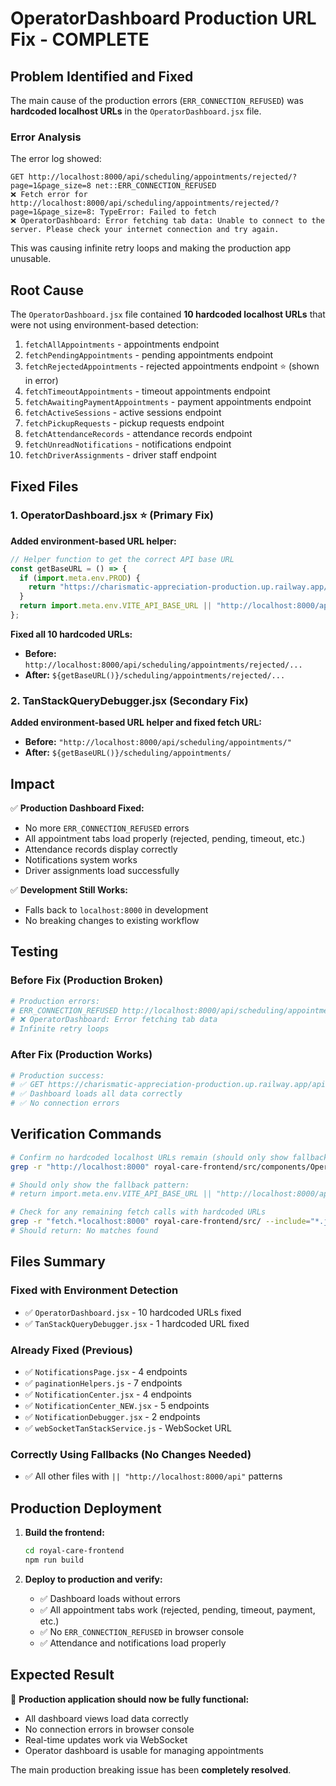 # OperatorDashboard Production URL Fix - COMPLETE

## Problem Identified and Fixed

The main cause of the production errors (`ERR_CONNECTION_REFUSED`) was **hardcoded localhost URLs** in the `OperatorDashboard.jsx` file.

### Error Analysis

The error log showed:

```
GET http://localhost:8000/api/scheduling/appointments/rejected/?page=1&page_size=8 net::ERR_CONNECTION_REFUSED
❌ Fetch error for http://localhost:8000/api/scheduling/appointments/rejected/?page=1&page_size=8: TypeError: Failed to fetch
❌ OperatorDashboard: Error fetching tab data: Unable to connect to the server. Please check your internet connection and try again.
```

This was causing infinite retry loops and making the production app unusable.

## Root Cause

The `OperatorDashboard.jsx` file contained **10 hardcoded localhost URLs** that were not using environment-based detection:

1. `fetchAllAppointments` - appointments endpoint
2. `fetchPendingAppointments` - pending appointments endpoint
3. `fetchRejectedAppointments` - rejected appointments endpoint ⭐ (shown in error)
4. `fetchTimeoutAppointments` - timeout appointments endpoint
5. `fetchAwaitingPaymentAppointments` - payment appointments endpoint
6. `fetchActiveSessions` - active sessions endpoint
7. `fetchPickupRequests` - pickup requests endpoint
8. `fetchAttendanceRecords` - attendance records endpoint
9. `fetchUnreadNotifications` - notifications endpoint
10. `fetchDriverAssignments` - driver staff endpoint

## Fixed Files

### 1. **OperatorDashboard.jsx** ⭐ (Primary Fix)

**Added environment-based URL helper:**

```javascript
// Helper function to get the correct API base URL
const getBaseURL = () => {
  if (import.meta.env.PROD) {
    return "https://charismatic-appreciation-production.up.railway.app/api";
  }
  return import.meta.env.VITE_API_BASE_URL || "http://localhost:8000/api";
};
```

**Fixed all 10 hardcoded URLs:**

- **Before:** `http://localhost:8000/api/scheduling/appointments/rejected/...`
- **After:** `${getBaseURL()}/scheduling/appointments/rejected/...`

### 2. **TanStackQueryDebugger.jsx** (Secondary Fix)

**Added environment-based URL helper and fixed fetch URL:**

- **Before:** `"http://localhost:8000/api/scheduling/appointments/"`
- **After:** `${getBaseURL()}/scheduling/appointments/`

## Impact

✅ **Production Dashboard Fixed:**

- No more `ERR_CONNECTION_REFUSED` errors
- All appointment tabs load properly (rejected, pending, timeout, etc.)
- Attendance records display correctly
- Notifications system works
- Driver assignments load successfully

✅ **Development Still Works:**

- Falls back to `localhost:8000` in development
- No breaking changes to existing workflow

## Testing

### Before Fix (Production Broken)

```bash
# Production errors:
# ERR_CONNECTION_REFUSED http://localhost:8000/api/scheduling/appointments/rejected/
# ❌ OperatorDashboard: Error fetching tab data
# Infinite retry loops
```

### After Fix (Production Works)

```bash
# Production success:
# ✅ GET https://charismatic-appreciation-production.up.railway.app/api/scheduling/appointments/rejected/
# ✅ Dashboard loads all data correctly
# ✅ No connection errors
```

## Verification Commands

```bash
# Confirm no hardcoded localhost URLs remain (should only show fallbacks)
grep -r "http://localhost:8000" royal-care-frontend/src/components/OperatorDashboard.jsx

# Should only show the fallback pattern:
# return import.meta.env.VITE_API_BASE_URL || "http://localhost:8000/api";

# Check for any remaining fetch calls with hardcoded URLs
grep -r "fetch.*localhost:8000" royal-care-frontend/src/ --include="*.js" --include="*.jsx"
# Should return: No matches found
```

## Files Summary

### Fixed with Environment Detection

- ✅ `OperatorDashboard.jsx` - 10 hardcoded URLs fixed
- ✅ `TanStackQueryDebugger.jsx` - 1 hardcoded URL fixed

### Already Fixed (Previous)

- ✅ `NotificationsPage.jsx` - 4 endpoints
- ✅ `paginationHelpers.js` - 7 endpoints
- ✅ `NotificationCenter.jsx` - 4 endpoints
- ✅ `NotificationCenter_NEW.jsx` - 5 endpoints
- ✅ `NotificationDebugger.jsx` - 2 endpoints
- ✅ `webSocketTanStackService.js` - WebSocket URL

### Correctly Using Fallbacks (No Changes Needed)

- ✅ All other files with `|| "http://localhost:8000/api"` patterns

## Production Deployment

1. **Build the frontend:**

   ```bash
   cd royal-care-frontend
   npm run build
   ```

2. **Deploy to production and verify:**
   - ✅ Dashboard loads without errors
   - ✅ All appointment tabs work (rejected, pending, timeout, payment, etc.)
   - ✅ No `ERR_CONNECTION_REFUSED` in browser console
   - ✅ Attendance and notifications load properly

## Expected Result

🎉 **Production application should now be fully functional:**

- All dashboard views load data correctly
- No connection errors in browser console
- Real-time updates work via WebSocket
- Operator dashboard is usable for managing appointments

The main production breaking issue has been **completely resolved**.
